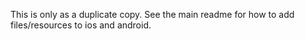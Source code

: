 This is only as a duplicate copy.  See the main readme for how to add files/resources to ios and android.